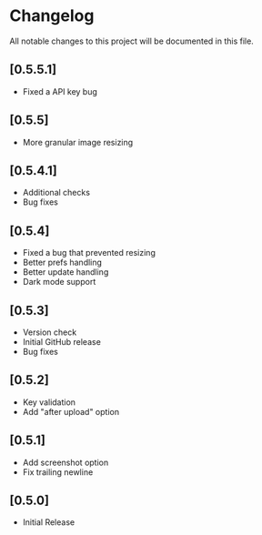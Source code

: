 # Changelog
All notable changes to this project will be documented in this file.

## [0.5.5.1]
- Fixed a API key bug

## [0.5.5]
- More granular image resizing

## [0.5.4.1]
- Additional checks
- Bug fixes

## [0.5.4]
- Fixed a bug that prevented resizing
- Better prefs handling
- Better update handling
- Dark mode support

## [0.5.3]
- Version check
- Initial GitHub release
- Bug fixes

## [0.5.2]
- Key validation
- Add "after upload" option

## [0.5.1]
- Add screenshot option
- Fix trailing newline

## [0.5.0]
- Initial Release
